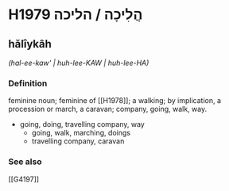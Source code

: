 # H1979 הֲלִיכָה / הליכה

## hălîykâh

_(hal-ee-kaw' | huh-lee-KAW | huh-lee-HA)_

### Definition

feminine noun; feminine of [[H1978]]; a walking; by implication, a procession or march, a caravan; company, going, walk, way.

- going, doing, travelling company, way
    - going, walk, marching, doings
    - travelling company, caravan
### See also

[[G4197]]

